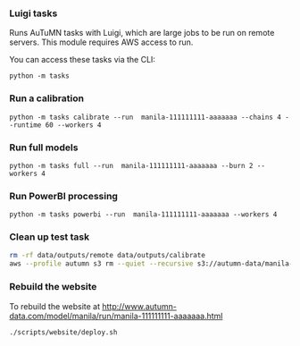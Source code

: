 ### Luigi tasks

Runs AuTuMN tasks with Luigi, which are large jobs to be run on remote servers.
This module requires AWS access to run.

You can access these tasks via the CLI:

```
python -m tasks
```

### Run a calibration

```
python -m tasks calibrate --run  manila-111111111-aaaaaaa --chains 4 --runtime 60 --workers 4
```

### Run full models

```
python -m tasks full --run  manila-111111111-aaaaaaa --burn 2 --workers 4
```

### Run PowerBI processing

```
python -m tasks powerbi --run  manila-111111111-aaaaaaa --workers 4
```

### Clean up test task

```bash
rm -rf data/outputs/remote data/outputs/calibrate
aws --profile autumn s3 rm --quiet --recursive s3://autumn-data/manila-111111111-aaaaaaa
```

### Rebuild the website

To rebuild the website at http://www.autumn-data.com/model/manila/run/manila-111111111-aaaaaaa.html

```bash
./scripts/website/deploy.sh
```

